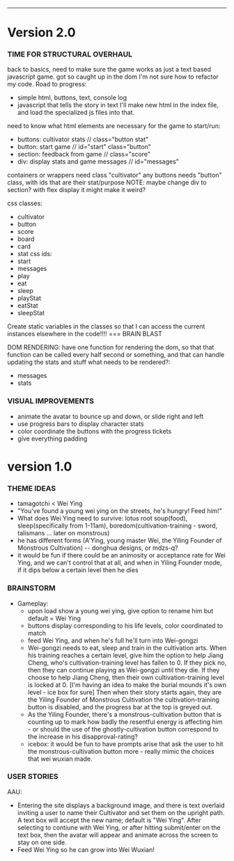 ---
# Version 2.0
### TIME FOR STRUCTURAL OVERHAUL
back to basics, need to make sure the game works as just a text based javascript game. got so caught up in the dom I'm not sure how to refactor my code.
Road to progress:
- simple html, buttons, text, console log
- javascript that tells the story in text 
I'll make new html in the index file, and load the specialized js files into that.

need to know what html elements are necessary for the game to start/run:
- buttons: cultivator stats // class="button stat"
- button: start game // id="start" class="button"
- section: feedback from game // class="score"
- div: display stats and game messages // id="messages"

containers or wrappers need class "cultivator"
any buttons needs "button" class, with ids that are their stat/purpose
NOTE: maybe change div to section? with flex display it might make it weird?

css classes:
- cultivator
- button
- score
- board
- card
- stat
css ids:
- start
- messages
- play
- eat
- sleep
- playStat
- eatStat
- sleepStat

Create static variables in the classes so that I can access the current instances elsewhere in the code!!!! === BRAIN BLAST

DOM RENDERING:
have one function for rendering the dom, so that that function can be called every half second or something, and that can handle updating the stats and stuff
what needs to be rendered?:
- messages
- stats

### VISUAL IMPROVEMENTS
- animate the avatar to bounce up and down, or slide right and left
- use progress bars to display character stats
- color coordinate the buttons with the progress tickets
- give everything padding

# version 1.0
### THEME IDEAS
- tamagotchi < Wei Ying
- "You've found a young wei ying on the streets, he's hungry! Feed him!"
- What does Wei Ying need to survive: lotus root soup(food), sleep(specifically from 1-11am), boredom(cultivation-training - sword, talismans ... later on monstrous)
- he has different forms (A'Ying, young master Wei, the Yiling Founder of Monstrous Cultivation) -- donghua designs, or mdzs-q?
- it would be fun if there could be an animosity or acceptance rate for Wei Ying, and we can't control that at all, and when in Yiling Founder mode, if it dips below a certain level then he dies 

### BRAINSTORM
- Gameplay:
    - upon load show a young wei ying, give option to rename him but default = Wei Ying
    - buttons display corresponding to his life levels, color coordinated to match
    - feed Wei Ying, and when he's full he'll turn into Wei-gongzi 
    - Wei-gongzi needs to eat, sleep and train in the cultivation arts. When his training reaches a certain level, give him the option to help Jiang Cheng, who's cultivation-training level has fallen to 0. If they pick no, then they can continue playing as Wei-gongzi until they die. If they choose to help Jiang Cheng, then their own cultivation-training level is locked at 0. [I'm having an idea to make the burial mounds it's own level - ice box for sure] Then when their story starts again, they are the Yiling Founder of Monstrous Cultivation the cultivation-training button is disabled, and the progress bar at the top is greyed out. 
    - As the Yiling Founder, there's a monstrous-cultivation button that is counting up to mark how badly the resentful energy is affecting him - or should the use of the ghostly-cultivation button correspond to the increase in his disapproval-rating?
    - icebox: it would be fun to have prompts arise that ask the user to hit the monstrous-cultivation button more - really mimic the choices that wei wuxian made. 


### USER STORIES
AAU:
- Entering the site displays a background image, and there is text overlaid inviting a user to name their Cultivator and set them on the upright path. A text box will accept the new name; default is "Wei Ying". After selecting to contiune with Wei Ying, or after hitting submit/enter on the text box, then the avatar will appear and animate across the screen to stay on one side. 
- Feed Wei Ying so he can grow into Wei Wuxian!


